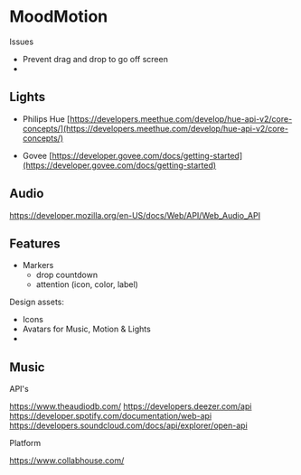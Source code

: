 # MoodMotion


Issues

- Prevent drag and drop to go off screen
- 


## Lights

* Philips Hue
[https://developers.meethue.com/develop/hue-api-v2/core-concepts/](https://developers.meethue.com/develop/hue-api-v2/core-concepts/)

* Govee
[https://developer.govee.com/docs/getting-started](https://developer.govee.com/docs/getting-started)

## Audio

https://developer.mozilla.org/en-US/docs/Web/API/Web_Audio_API

## Features


* Markers
  * drop countdown
  * attention (icon, color, label)

Design assets:

* Icons
* Avatars for Music, Motion & Lights
* 




## Music

API's

https://www.theaudiodb.com/
https://developers.deezer.com/api
https://developer.spotify.com/documentation/web-api
https://developers.soundcloud.com/docs/api/explorer/open-api


Platform

https://www.collabhouse.com/


